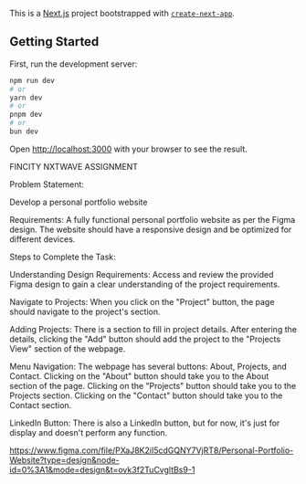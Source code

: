 This is a [Next.js](https://nextjs.org/) project bootstrapped with [`create-next-app`](https://github.com/vercel/next.js/tree/canary/packages/create-next-app).

## Getting Started

First, run the development server:

```bash
npm run dev
# or
yarn dev
# or
pnpm dev
# or
bun dev
```

Open [http://localhost:3000](http://localhost:3000) with your browser to see the result.



FINCITY NXTWAVE ASSIGNMENT

Problem Statement:

Develop a personal portfolio website 

Requirements:
A fully functional personal portfolio website as per the Figma design.
The website should have a responsive design and be optimized for different devices.

Steps to Complete the Task:

Understanding Design Requirements:
Access and review the provided Figma design to gain a clear understanding of the project requirements.

Navigate to Projects:
When you click on the "Project" button, the page should navigate to the project's section. 

Adding Projects:
There is a section to fill in project details. After entering the details, clicking the "Add" button should add the project to the "Projects View" section of the webpage.

Menu Navigation:
The webpage has several buttons: About, Projects, and Contact.
Clicking on the "About" button should take you to the About section of the page.
Clicking on the "Projects" button should take you to the Projects section.
Clicking on the "Contact" button should take you to the Contact section.

LinkedIn Button:
There is also a LinkedIn button, but for now, it's just for display and doesn't perform any function.


https://www.figma.com/file/PXaJ8K2iI5cdGQNY7VjRT8/Personal-Portfolio-Website?type=design&node-id=0%3A1&mode=design&t=ovk3f2TuCvgltBs9-1